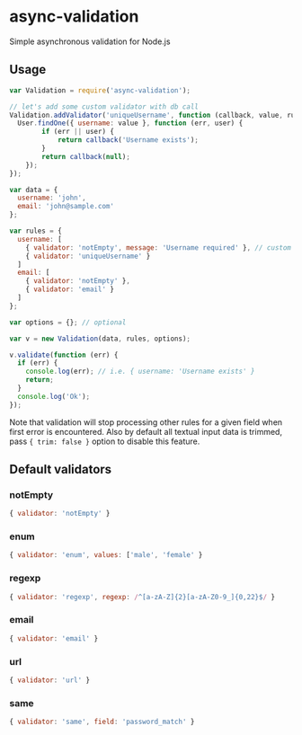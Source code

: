 async-validation
================

Simple asynchronous validation for Node.js

## Usage

```javascript
var Validation = require('async-validation');

// let's add some custom validator with db call
Validation.addValidator('uniqueUsername', function (callback, value, rule) {
  User.findOne({ username: value }, function (err, user) {
		if (err || user) {
			return callback('Username exists');
		}
		return callback(null);
	});
});

var data = {
  username: 'john',
  email: 'john@sample.com'
};

var rules = {
  username: [
    { validator: 'notEmpty', message: 'Username required' }, // custom error message
    { validator: 'uniqueUsername' }
  ]
  email: [
    { validator: 'notEmpty' },
    { validator: 'email' }
  ]
};

var options = {}; // optional

var v = new Validation(data, rules, options);

v.validate(function (err) {
  if (err) {
    console.log(err); // i.e. { username: 'Username exists' }
    return;
  }
  console.log('Ok');
});
```

Note that validation will stop processing other rules for a given field when first error is encountered.
Also by default all textual input data is trimmed, pass `{ trim: false }` option to disable this feature.

## Default validators

### notEmpty

```javascript
{ validator: 'notEmpty' }
```

### enum

```javascript
{ validator: 'enum', values: ['male', 'female' }
```

### regexp

```javascript
{ validator: 'regexp', regexp: /^[a-zA-Z]{2}[a-zA-Z0-9_]{0,22}$/ }
```

### email

```javascript
{ validator: 'email' }
```

### url

```javascript
{ validator: 'url' }
```

### same

```javascript
{ validator: 'same', field: 'password_match' }
```
